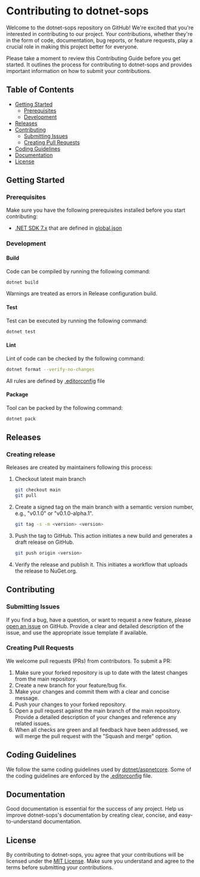 # Contributing to dotnet-sops <!-- omit in toc -->

Welcome to the dotnet-sops repository on GitHub! We're excited that you're interested in contributing to our project. Your contributions, whether they're in the form of code, documentation, bug reports, or feature requests, play a crucial role in making this project better for everyone.

Please take a moment to review this Contributing Guide before you get started. It outlines the process for contributing to dotnet-sops and provides important information on how to submit your contributions.

## Table of Contents <!-- omit in toc -->

- [Getting Started](#getting-started)
  - [Prerequisites](#prerequisites)
  - [Development](#development)
- [Releases](#releases)
- [Contributing](#contributing)
  - [Submitting Issues](#submitting-issues)
  - [Creating Pull Requests](#creating-pull-requests)
- [Coding Guidelines](#coding-guidelines)
- [Documentation](#documentation)
- [License](#license)

## Getting Started

### Prerequisites

Make sure you have the following prerequisites installed before you start contributing:

- [.NET SDK 7.x](https://dotnet.microsoft.com/download) that are defined in [global.json](global.json)

### Development

#### Build

Code can be compiled by running the following command:

```bash
dotnet build
```

Warnings are treated as errors in Release configuration build.

#### Test

Test can be executed by running the following command:

```bash
dotnet test
```

#### Lint

Lint of code can be checked by the following command:

```bash
dotnet format --verify-no-changes
```

All rules are defined by [.editorconfig](.editorconfig) file

#### Package

Tool can be packed by the following command:

```bash
dotnet pack
```

## Releases

### Creating release

Releases are created by maintainers following this process:

1. Checkout latest main branch
   ```bash
   git checkout main
   git pull
   ```
2. Create a signed tag on the main branch with a semantic version number, e.g., "v0.1.0" or "v0.1.0-alpha.1".
   ```bash
   git tag -s -m <version> <version>
   ```
3. Push the tag to GitHub. This action initiates a new build and generates a draft release on GitHub.
   ```bash
   git push origin <version>
   ```
4. Verify the release and publish it. This initiates a workflow that uploads the release to NuGet.org.

## Contributing

### Submitting Issues

If you find a bug, have a question, or want to request a new feature, please [open an issue](https://github.com/MPBrun/dotnet-sops/issues) on GitHub. Provide a clear and detailed description of the issue, and use the appropriate issue template if available.

### Creating Pull Requests

We welcome pull requests (PRs) from contributors. To submit a PR:

1. Make sure your forked repository is up to date with the latest changes from the main repository.
2. Create a new branch for your feature/bug fix.
3. Make your changes and commit them with a clear and concise message.
4. Push your changes to your forked repository.
5. Open a pull request against the main branch of the main repository. Provide a detailed description of your changes and reference any related issues.
6. When all checks are green and all feedback have been addressed, we will merge the pull request with the "Squash and merge" option.

## Coding Guidelines

We follow the same coding guidelines used by [dotnet/aspnetcore](https://github.com/dotnet/aspnetcore/wiki/Engineering-guidelines#coding-guidelines). Some of the coding guidelines are enforced by the [.editorconfig](.editorconfig) file.

## Documentation

Good documentation is essential for the success of any project. Help us improve dotnet-sops's documentation by creating clear, concise, and easy-to-understand documentation.

## License

By contributing to dotnet-sops, you agree that your contributions will be licensed under the [MIT License](LICENSE.md). Make sure you understand and agree to the terms before submitting your contributions.
